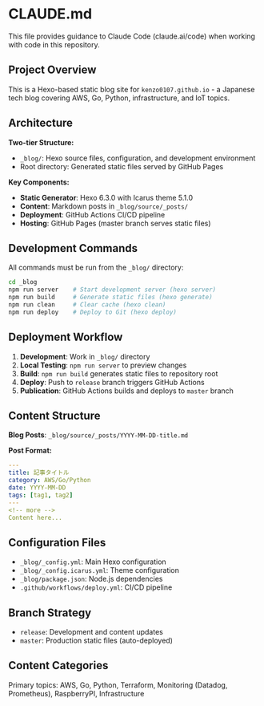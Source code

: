 # CLAUDE.md

This file provides guidance to Claude Code (claude.ai/code) when working with code in this repository.

## Project Overview

This is a Hexo-based static blog site for `kenzo0107.github.io` - a Japanese tech blog covering AWS, Go, Python, infrastructure, and IoT topics.

## Architecture

**Two-tier Structure:**
- `_blog/`: Hexo source files, configuration, and development environment
- Root directory: Generated static files served by GitHub Pages

**Key Components:**
- **Static Generator**: Hexo 6.3.0 with Icarus theme 5.1.0
- **Content**: Markdown posts in `_blog/source/_posts/`
- **Deployment**: GitHub Actions CI/CD pipeline
- **Hosting**: GitHub Pages (master branch serves static files)

## Development Commands

All commands must be run from the `_blog/` directory:

```bash
cd _blog
npm run server    # Start development server (hexo server)
npm run build     # Generate static files (hexo generate)  
npm run clean     # Clear cache (hexo clean)
npm run deploy    # Deploy to Git (hexo deploy)
```

## Deployment Workflow

1. **Development**: Work in `_blog/` directory
2. **Local Testing**: `npm run server` to preview changes
3. **Build**: `npm run build` generates static files to repository root
4. **Deploy**: Push to `release` branch triggers GitHub Actions
5. **Publication**: GitHub Actions builds and deploys to `master` branch

## Content Structure

**Blog Posts**: `_blog/source/_posts/YYYY-MM-DD-title.md`

**Post Format:**
```yaml
---
title: 記事タイトル  
category: AWS/Go/Python
date: YYYY-MM-DD
tags: [tag1, tag2]
---
<!-- more -->
Content here...
```

## Configuration Files

- `_blog/_config.yml`: Main Hexo configuration
- `_blog/_config.icarus.yml`: Theme configuration  
- `_blog/package.json`: Node.js dependencies
- `.github/workflows/deploy.yml`: CI/CD pipeline

## Branch Strategy

- `release`: Development and content updates
- `master`: Production static files (auto-deployed)

## Content Categories

Primary topics: AWS, Go, Python, Terraform, Monitoring (Datadog, Prometheus), RaspberryPI, Infrastructure